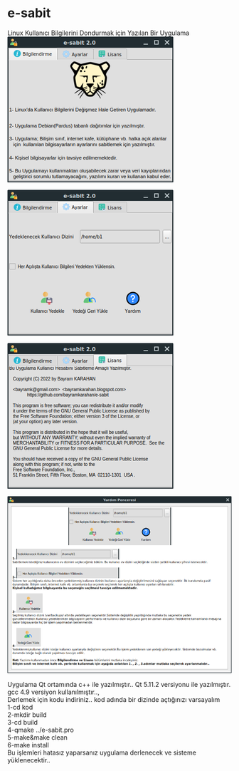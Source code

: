 # e-sabit
Linux Kullanıcı Bilgilerini Dondurmak için Yazılan Bir Uygulama
<br/>
![E-Sabit](1.png)
<br/>

![E-Sabit](2.png)
<br/>

![E-Sabit](3.png)
<br/>

![E-Sabit](4.png)
<br/>

Uygulama Qt ortamında c++ ile yazılmıştır..
Qt 5.11.2 versiyonu ile yazılmıştır.
<br/>
gcc 4.9 versiyon kullanılmıştır..,
<br/>
Derlemek için kodu indiriniz.. kod adında bir dizinde açtığınızı varsayalım
<br/>
1-cd kod
<br/>
2-mkdir build
<br/>
3-cd build
<br/>
4-qmake ../e-sabit.pro
<br/>
5-make&make clean
<br/>
6-make install
<br/>
Bu işlemleri hatasız yaparsanız uygulama derlenecek ve sisteme yüklenecektir..
<br/>
